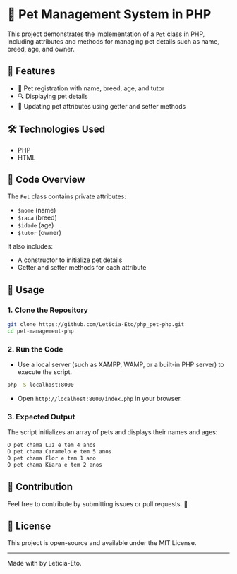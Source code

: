 # 🐶 Pet Management System in PHP

This project demonstrates the implementation of a `Pet` class in PHP, including attributes and methods for managing pet details such as name, breed, age, and owner.

## 🚀 Features

- 📝 Pet registration with name, breed, age, and tutor
- 🔍 Displaying pet details
- 🔄 Updating pet attributes using getter and setter methods

## 🛠️ Technologies Used

- PHP
- HTML

## 📜 Code Overview

The `Pet` class contains private attributes:
- `$nome` (name)
- `$raca` (breed)
- `$idade` (age)
- `$tutor` (owner)

It also includes:
- A constructor to initialize pet details
- Getter and setter methods for each attribute

## 📌 Usage

### 1. Clone the Repository
```bash
git clone https://github.com/Leticia-Eto/php_pet-php.git
cd pet-management-php
```

### 2. Run the Code
- Use a local server (such as XAMPP, WAMP, or a built-in PHP server) to execute the script.
```bash
php -S localhost:8000
```
- Open `http://localhost:8000/index.php` in your browser.

### 3. Expected Output
The script initializes an array of pets and displays their names and ages:
```bash
O pet chama Luz e tem 4 anos
O pet chama Caramelo e tem 5 anos
O pet chama Flor e tem 1 ano
O pet chama Kiara e tem 2 anos
```

## 📌 Contribution
Feel free to contribute by submitting issues or pull requests. 🚀

## 📜 License
This project is open-source and available under the MIT License.

---

Made with by Leticia-Eto.
